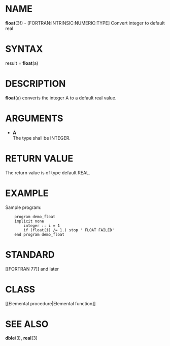 # NAME

**float**(3f) - \[FORTRAN:INTRINSIC:NUMERIC:TYPE\] Convert integer to
default real

# SYNTAX

result = **float**(a)

# DESCRIPTION

**float**(a) converts the integer A to a default real value.

# ARGUMENTS

  - **A**  
    The type shall be INTEGER.

# RETURN VALUE

The return value is of type default REAL.

# EXAMPLE

Sample program:

``` 
    program demo_float
    implicit none
        integer :: i = 1
        if (float(i) /= 1.) stop ' FLOAT FAILED'
    end program demo_float
```

# STANDARD

\[\[FORTRAN 77\]\] and later

# CLASS

\[\[Elemental procedure|Elemental function\]\]

# SEE ALSO

**dble**(3), **real**(3)
